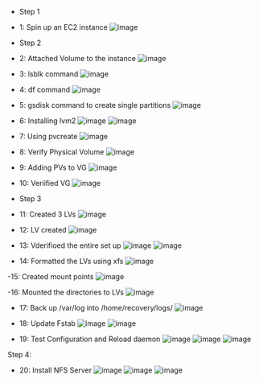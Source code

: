 - Step 1

- 1: Spin up an EC2 instance
![image](https://user-images.githubusercontent.com/94152732/172205536-76f28add-5c78-4494-89a4-f901b99b79b3.png)

- Step 2

- 2: Attached Volume to the instance
![image](https://user-images.githubusercontent.com/94152732/172205631-da69a928-0cd5-42e6-ae5d-b6f4b7f1afe4.png)

- 3: lsblk command
![image](https://user-images.githubusercontent.com/94152732/172205963-8b5f4588-7e05-4750-a974-896d31d33f06.png)

- 4: df command
![image](https://user-images.githubusercontent.com/94152732/172206279-81e2de51-87e2-444e-a681-fb1462de6624.png)

- 5: gsdisk command to create single partitions
![image](https://user-images.githubusercontent.com/94152732/172208674-37570545-08e2-4fcc-8fc5-c4fc53f2a380.png)

- 6: Installing lvm2
![image](https://user-images.githubusercontent.com/94152732/172209081-013d1a6d-9a9a-4dc0-a905-38d6aad0d49f.png)
![image](https://user-images.githubusercontent.com/94152732/172209231-37c16101-67b9-4b22-88d9-473a659aceaa.png)


- 7: Using pvcreate
![image](https://user-images.githubusercontent.com/94152732/172209493-90dc604e-214b-43f9-b46f-9605bf869dc8.png)

- 8: Verify Physical Volume
![image](https://user-images.githubusercontent.com/94152732/172209722-6d6da676-4d01-4e86-86e0-0e70b681867e.png)

- 9: Adding PVs to VG
![image](https://user-images.githubusercontent.com/94152732/172210246-3eb10a2f-76da-4998-bce1-8df810a5ce82.png)

- 10: Veriified VG
![image](https://user-images.githubusercontent.com/94152732/172210421-d6fcbcee-aa1b-4f48-9095-6d6cb23a645f.png)


- Step 3

- 11: Created 3 LVs
![image](https://user-images.githubusercontent.com/94152732/172211034-44efc829-7b02-46c4-b95b-debbc962d46f.png)

- 12: LV created 
![image](https://user-images.githubusercontent.com/94152732/172211300-13146c1c-737d-47ae-95ca-ed55aadc0ae6.png)

- 13: Vderifioed the entire set up
![image](https://user-images.githubusercontent.com/94152732/172211556-4c6574f2-054e-4c77-b2bb-05f2029e4b31.png)
![image](https://user-images.githubusercontent.com/94152732/172211654-afa42138-deba-4ba1-af09-85b021555570.png)

- 14: Formatted the LVs using xfs
![image](https://user-images.githubusercontent.com/94152732/172212554-73fc2a88-c005-4eaa-b2b4-47b5aff6324d.png)

-15: Created mount points
![image](https://user-images.githubusercontent.com/94152732/172213124-bc754ae3-e5e5-4546-ae8b-c96035d9c3ea.png)

-16: Mounted the directories to LVs
![image](https://user-images.githubusercontent.com/94152732/172213977-12c72531-3e64-4f29-8fba-b817d8f22946.png)

- 17: Back up  /var/log into /home/recovery/logs/
![image](https://user-images.githubusercontent.com/94152732/172214624-b049fed5-2cba-42de-b627-75ea93d18b12.png)

- 18: Update Fstab
![image](https://user-images.githubusercontent.com/94152732/172667755-5eb3b72d-0b3c-451f-ba2f-211600057398.png)
![image](https://user-images.githubusercontent.com/94152732/172670162-3e1cc24c-2f25-4113-ac58-22daa74ee091.png)

- 19: Test Configuration and Reload daemon
![image](https://user-images.githubusercontent.com/94152732/172670255-5e4de1c2-958e-4dca-b7d4-2799520d6fa7.png)
![image](https://user-images.githubusercontent.com/94152732/172670609-24b74e6d-a3de-4418-aa55-343c6fcfb7ed.png)
![image](https://user-images.githubusercontent.com/94152732/172670780-d33c991d-8a65-47b2-9ee3-518ae2e39626.png)


Step 4:

- 20: Install NFS Server
![image](https://user-images.githubusercontent.com/94152732/172218401-3d057619-3845-4b12-9e87-cf37e485110d.png)
![image](https://user-images.githubusercontent.com/94152732/172218577-a675597e-a07f-4b80-9221-2ac89437dc6b.png)
![image](https://user-images.githubusercontent.com/94152732/172218940-4d49e6b7-9255-4fd3-bf4f-771d783d370d.png)














